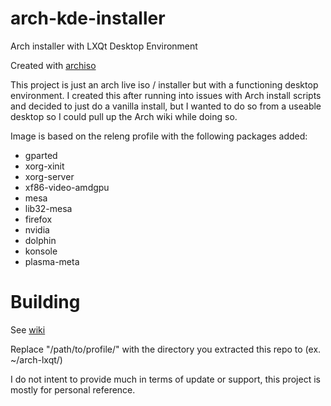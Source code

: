 # arch-kde-installer

Arch installer with LXQt Desktop Environment

Created with [archiso](https://wiki.archlinux.org/title/archiso)

This project is just an arch live iso / installer but with a functioning desktop environment. I created this after running into issues with Arch install scripts and decided to just do a vanilla install, but I wanted to do so from a useable desktop so I could pull up the Arch wiki while doing so.


Image is based on the releng profile with the following packages added:
* gparted
* xorg-xinit
* xorg-server
* xf86-video-amdgpu
* mesa
* lib32-mesa
* firefox
* nvidia
* dolphin
* konsole
* plasma-meta

# Building

See [wiki](https://wiki.archlinux.org/title/archiso#Build_the_ISO)

Replace "/path/to/profile/" with the directory you extracted this repo to (ex. ~/arch-lxqt/)

I do not intent to provide much in terms of update or support, this project is mostly for personal reference.
